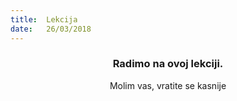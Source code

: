 ```yaml
---
title:  Lekcija
date:   26/03/2018
---
```


### <center>Radimo na ovoj lekciji.</center>
<center>Molim vas, vratite se kasnije</center>